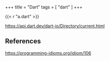 +++
title = "Dart"
tags = [ "dart" ]
+++

{{< r "a.dart" >}}

<https://api.dart.dev/dart-io/Directory/current.html>

## References

<https://programming-idioms.org/idiom/106>
